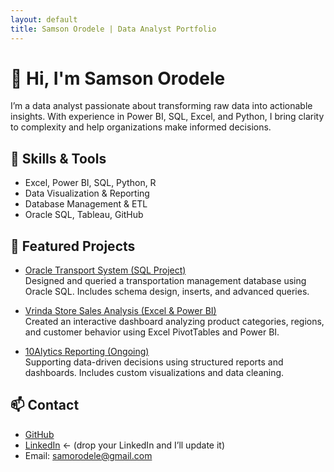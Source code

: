 ```yaml
---
layout: default
title: Samson Orodele | Data Analyst Portfolio
---
```


# 👋 Hi, I'm **Samson Orodele**

I’m a data analyst passionate about transforming raw data into actionable insights. With experience in Power BI, SQL, Excel, and Python, I bring clarity to complexity and help organizations make informed decisions.

## 🔧 Skills & Tools
- Excel, Power BI, SQL, Python, R
- Data Visualization & Reporting
- Database Management & ETL
- Oracle SQL, Tableau, GitHub

## 📂 Featured Projects

- [Oracle Transport System (SQL Project)](https://github.com/SamsonOrodele/transportation-management)  
  Designed and queried a transportation management database using Oracle SQL. Includes schema design, inserts, and advanced queries.

- [Vrinda Store Sales Analysis (Excel & Power BI)](https://github.com/SamsonOrodele/Vrinda-Store-Data-Analysis)  
  Created an interactive dashboard analyzing product categories, regions, and customer behavior using Excel PivotTables and Power BI.

- [10Alytics Reporting (Ongoing)](https://github.com/SamsonOrodele)  
  Supporting data-driven decisions using structured reports and dashboards. Includes custom visualizations and data cleaning.

## 📫 Contact

- [GitHub](https://github.com/SamsonOrodele)
- [LinkedIn](#) ← (drop your LinkedIn and I’ll update it)
- Email: samorodele@gmail.com
